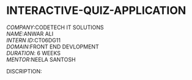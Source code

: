 # INTERACTIVE-QUIZ-APPLICATION  

*COMPANY*:CODETECH IT SOLUTIONS  
*NAME*:ANWAR ALI  
*INTERN ID*:CT06DG11  
*DOMAIN*:FRONT END DEVLOPMENT  
*DURATION*: 6 WEEKS  
*MENTOR*:NEELA SANTOSH  

DISCRIPTION:  

